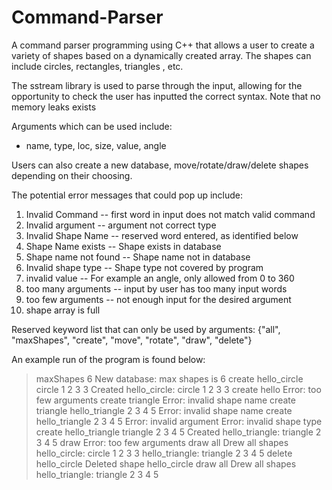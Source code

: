 # Command-Parser

A command parser programming using C++ that allows a user to create a variety of shapes based on a dynamically created array. The shapes can include circles, rectangles, triangles , etc.

The sstream library is used to parse through the input, allowing for the opportunity to check the user has inputted the correct syntax. Note that no memory leaks exists 

Arguments which can be used include:
- name, type, loc, size, value, angle

Users can also create a new database, move/rotate/draw/delete shapes depending on their choosing.

The potential error messages that could pop up include:

1. Invalid Command -- first word in input does not match valid command
2. Invalid argument -- argument not correct type
4. Invalid Shape Name -- reserved word entered, as identified below
5. Shape Name exists -- Shape exists in database
6. Shape name not found -- Shape name not in database
7. Invalid shape type -- Shape type not covered by program
8. invalid value -- For example an angle, only allowed from 0 to 360
9. too many arguments -- input by user has too many input words
10. too few arguments -- not enough input for the desired argument
11. shape array is full

Reserved keyword list that can only be used by arguments:
{"all", "maxShapes", "create", "move", "rotate", "draw", "delete"}

An example run of the program is found below:

> maxShapes 6
New database: max shapes is 6
> create hello_circle circle 1 2 3 3
Created hello_circle: circle 1 2 3 3
> create hello
Error: too few arguments
> create triangle
Error: invalid shape name
> create triangle hello_triangle 2 3 4 5
Error: invalid shape name
> create hello_triangle 2 3 4 5
Error: invalid argument
Error: invalid shape type
> create hello_triangle triangle 2 3 4 5
Created hello_triangle: triangle 2 3 4 5
> draw
Error: too few arguments
> draw all
Drew all shapes
hello_circle: circle 1 2 3 3
hello_triangle: triangle 2 3 4 5
> delete hello_circle
Deleted shape hello_circle
> draw all
Drew all shapes
hello_triangle: triangle 2 3 4 5
> 
